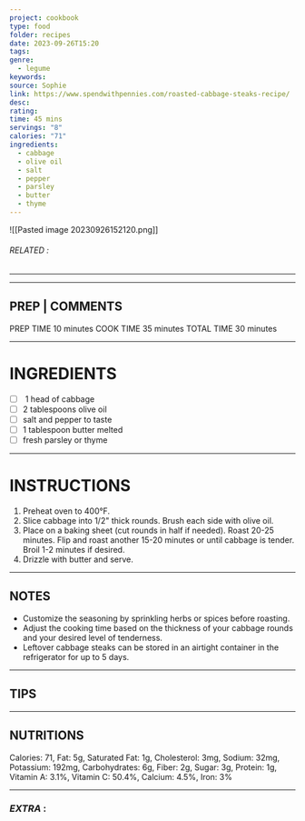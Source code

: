 ```yaml
---
project: cookbook
type: food
folder: recipes
date: 2023-09-26T15:20
tags: 
genre:
  - legume
keywords: 
source: Sophie
link: https://www.spendwithpennies.com/roasted-cabbage-steaks-recipe/
desc: 
rating: 
time: 45 mins
servings: "8"
calories: "71"
ingredients:
  - cabbage
  - olive oil
  - salt
  - pepper
  - parsley
  - butter
  - thyme
---
```


![[Pasted image 20230926152120.png]]
###### *RELATED* : 
---


---
## PREP | COMMENTS

PREP TIME 10 minutes
COOK TIME 35 minutes
TOTAL TIME 30 minutes

---
# INGREDIENTS

- [ ]  1 head of cabbage
- [ ] 2 tablespoons olive oil
- [ ] salt and pepper to taste
- [ ] 1 tablespoon butter melted
- [ ] fresh parsley or thyme

---
# INSTRUCTIONS

1. Preheat oven to 400°F. 
2. Slice cabbage into 1/2" thick rounds. Brush each side with olive oil.
3. Place on a baking sheet (cut rounds in half if needed). Roast 20-25 minutes. Flip and roast another 15-20 minutes or until cabbage is tender. Broil 1-2 minutes if desired. 
4. Drizzle with butter and serve.

---
## NOTES

- Customize the seasoning by sprinkling herbs or spices before roasting.
- Adjust the cooking time based on the thickness of your cabbage rounds and your desired level of tenderness.
- Leftover cabbage steaks can be stored in an airtight container in the refrigerator for up to 5 days.

---
## TIPS



---
## NUTRITIONS

Calories: 71, Fat: 5g, Saturated Fat: 1g, Cholesterol: 3mg, Sodium: 32mg, Potassium: 192mg, Carbohydrates: 6g, Fiber: 2g, Sugar: 3g, Protein: 1g, Vitamin A: 3.1%, Vitamin C: 50.4%, Calcium: 4.5%, Iron: 3%

---
### *EXTRA* :



